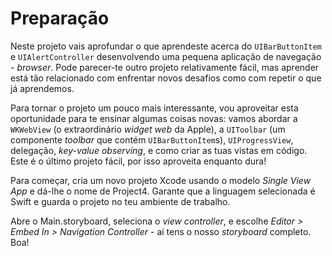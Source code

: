# Preparação

<!-- YOUTUBE: kZnzMswPUkw -->

Neste projeto vais aprofundar o que aprendeste acerca do `UIBarButtonItem` e `UIAlertController` desenvolvendo uma pequena aplicação de navegação - *browser*. Pode parecer-te outro projeto relativamente fácil, mas aprender está tão relacionado com enfrentar novos desafios como com repetir o que já aprendemos. 

Para tornar o projeto um pouco mais interessante, vou aproveitar esta oportunidade para te ensinar algumas coisas novas: vamos abordar a `WKWebView` (o extraordinário *widget web* da Apple), a `UIToolbar` (um componente *toolbar* que contém `UIBarButtonItem`s), `UIProgressView`, delegação, *key-value observing*, e como criar as tuas vistas em código. Este é o último projeto fácil, por isso aproveita enquanto dura!

Para começar, cria um novo projeto Xcode usando o modelo *Single View App* e dá-lhe o nome de Project4. Garante que a linguagem selecionada é Swift e guarda o projeto no teu ambiente de trabalho.

Abre o Main.storyboard, seleciona o *view controller*, e escolhe *Editor > Embed In > Navigation Controller* - aí tens o nosso *storyboard* completo. Boa!

